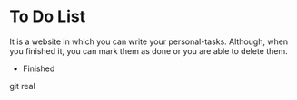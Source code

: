 # To Do List

It is a website in which you can write your personal-tasks. Although, when you finished it, you can mark them as done or you are able to delete them.

-   Finished

git real
